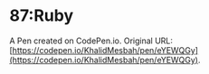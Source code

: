# 87:Ruby

A Pen created on CodePen.io. Original URL: [https://codepen.io/KhalidMesbah/pen/eYEWQGy](https://codepen.io/KhalidMesbah/pen/eYEWQGy).


